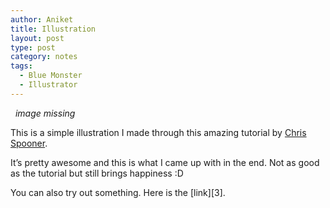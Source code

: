 ```yaml
---
author: Aniket
title: Illustration
layout: post
type: post
category: notes
tags:
  - Blue Monster
  - Illustrator
---
```

 
_image missing_

This is a simple illustration I made through this amazing tutorial by [Chris Spooner][2].

It’s pretty awesome and this is what I came up with in the end. Not as good as the tutorial but still brings happiness :D

You can also try out something. Here is the [link][3].

 [1]: http://www.blog.spoongraphics.co.uk/ "Chris Spooner"
 [2]: http://www.blog.spoongraphics.co.uk/articles/create-a-cute-baby-monster-character-in-illustrator